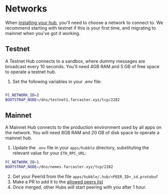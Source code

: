 # Networks

When  [installing your hub](./install.md), you'll need to choose a network to connect to. We recommend starting with testnet if this is your first time, and migrating to mainnet when you've got it working.

## Testnet

A Testnet Hub connects to a sandbox, where dummy messages are broadcast every 10 seconds. You'll need 4GB RAM and 5 GB of free space to operate a testnet hub.

1. Set the following variables in your .env file:

```sh

FC_NETWORK_ID=2
BOOTSTRAP_NODE=/dns/testnet1.farcaster.xyz/tcp/2282
```
## Mainnet

A Mainnet Hub connects to the production environment used by all apps on the network. You will need 8GB RAM and 20 GB of disk space to operate a mainnet hub. 

1. Update the `.env` file in your `apps/hubble` directory, substituting the relevant value for your `ETH_RPC_URL`:
```sh
FC_NETWORK_ID=1
BOOTSTRAP_NODE=/dns/nemes.farcaster.xyz/tcp/2282
```
2. Get your PeerId from the file `apps/hubble/.hub/<PEER_ID>_id.protobuf`
3. Make a PR to add it to the [allowed peers list](https://github.com/farcasterxyz/allowlist-mainnet/blob/main/networkConfig.js)
4. Once merged, other Hubs will start peering with you after 1 hour.

